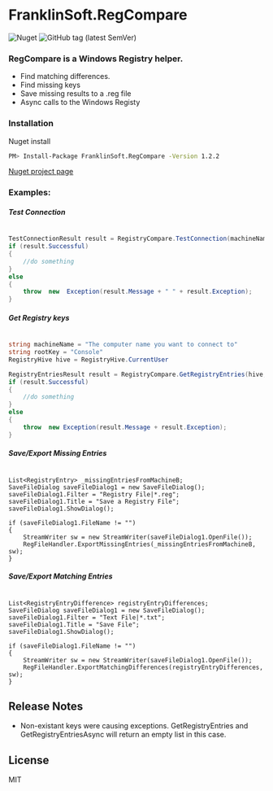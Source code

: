 # FranklinSoft.RegCompare
![Nuget](https://img.shields.io/nuget/v/FranklinSoft.RegCompare?style=for-the-badge) ![GitHub tag (latest SemVer)](https://img.shields.io/github/tag/DouganRedhammer/FranklinSoft.RegCompare?style=for-the-badge)

### RegCompare is a Windows Registry helper.
- Find matching differences.
- Find missing keys
- Save missing results to a .reg file
- Async calls to the Windows Registy 
### Installation

Nuget install 
```sh
PM> Install-Package FranklinSoft.RegCompare -Version 1.2.2
```
[Nuget project page](https://www.nuget.org/packages/FranklinSoft.RegCompare/)

### Examples:
##### Test Connection

```csharp

TestConnectionResult result = RegistryCompare.TestConnection(machineName);
if (result.Successful)
{
    //do something
}
else
{
    throw  new  Exception(result.Message + " " + result.Exception);
}
```

##### Get Registry keys
```csharp

string machineName = "The computer name you want to connect to"
string rootKey = "Console"
RegistryHive hive = RegistryHive.CurrentUser

RegistryEntriesResult result = RegistryCompare.GetRegistryEntries(hive, rootKey, machineName);
if (result.Successful)
{
    //do something
}
else
{
    throw  new Exception(result.Message + result.Exception);
}
```

##### Save/Export Missing Entries
```

List<RegistryEntry> _missingEntriesFromMachineB;
SaveFileDialog saveFileDialog1 = new SaveFileDialog();
saveFileDialog1.Filter = "Registry File|*.reg";
saveFileDialog1.Title = "Save a Registry File";
saveFileDialog1.ShowDialog();

if (saveFileDialog1.FileName != "")
{
    StreamWriter sw = new StreamWriter(saveFileDialog1.OpenFile());
    RegFileHandler.ExportMissingEntries(_missingEntriesFromMachineB, sw);
}
```

##### Save/Export Matching Entries
```

List<RegistryEntryDifference> registryEntryDifferences;
SaveFileDialog saveFileDialog1 = new SaveFileDialog();
saveFileDialog1.Filter = "Text File|*.txt";
saveFileDialog1.Title = "Save File";
saveFileDialog1.ShowDialog();

if (saveFileDialog1.FileName != "")
{
    StreamWriter sw = new StreamWriter(saveFileDialog1.OpenFile());
    RegFileHandler.ExportMatchingDifferences(registryEntryDifferences, sw);
}
```

## Release Notes
* Non-existant keys were causing exceptions. GetRegistryEntries and GetRegistryEntriesAsync will return an empty list in this case.



License
----

MIT
